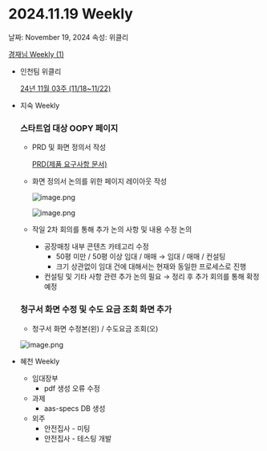 # 2024.11.19 Weekly

날짜: November 19, 2024
속성: 위클리

[경재님 Weekly (1)](%E1%84%80%E1%85%A7%E1%86%BC%E1%84%8C%E1%85%A2%E1%84%82%E1%85%B5%E1%86%B7%20Weekly%20(1)%20157e98ce7f718015bc91cae38b6c5cf8.md)

- 인천팀 위클리
    
    [24년 11월 03주 (11/18~11/22)](https://www.notion.so/24-11-03-11-18-11-22-142e98ce7f718054b573ea0633df14c7?pvs=21) 
    
- 지숙 Weekly
    
    ### 스타트업 대상 OOPY 페이지
    
    - PRD 및 화면 정의서 작성
        
        [PRD(제품 요구사항 문서)](https://www.notion.so/PRD-13ce98ce7f71806e860dda789d365bd2?pvs=21) 
        
    - 화면 정의서 논의를 위한 페이지 레이아웃 작성
        
        
        ![image.png](image%2019.png)
        
        ![image.png](image%2020.png)
        
    - 작일 2차 회의를 통해 추가 논의 사항 및 내용 수정 논의
        - 공장매칭 내부 콘텐츠 카테고리 수정
            - 50평 미만 / 50평 이상 임대 / 매매 → 임대 / 매매 / 컨설팅
            - 크기 상관없이 임대 건에 대해서는 현재와 동일한 프로세스로 진행
        - 컨설팅 및 기타 사항 관련 추가 논의 필요 → 정리 후 추가 회의를 통해 확정 예정
    
    ### 청구서 화면 수정 및 수도 요금 조회 화면 추가
    
    - 청구서 화면 수정본(왼) / 수도요금 조회(오)
    
    ![image.png](image%2021.png)
    
- 혜천 Weekly
    - 임대장부
        - pdf 생성 오류 수정
    - 과제
        - aas-specs DB 생성
    - 외주
        - 안전집사 - 미팅
        - 안전집사 - 테스팅 개발